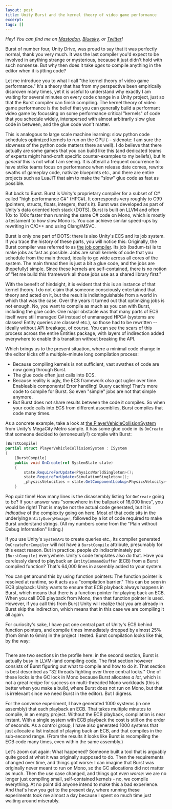 ```yaml
---
layout: post
title: Unity Burst and the kernel theory of video game performance
excerpt:
tags: []
---
```


_Hey! You can find me on [Mastodon](https://mastodon.gamedev.place/@sschoener), [Bluesky](https://bsky.app/profile/sschoener.bsky.social), or [Twitter](https://twitter.com/s4schoener)!_

Burst of number four, Unity Drive, was proud to say that it was perfectly normal, thank you very much. It was the last compiler you'd expect to be involved in anything strange or mysterious, because it just didn't hold with such nonsense. But why then does it take _ages_ to compile anything in the editor when it is jitting code?

Let me introduce you to what I call "the kernel theory of video game performance." It's a theory that has from my perspective been empirically disproven many times, yet it is useful to understand why exactly I am waiting for several minutes on every code change in a Unity project, just so that the Burst compiler can finish compiling. The kernel theory of video game performance is the belief that you can generally build a performant video game by focussing on some performance critical "kernels" of code that you schedule widely, interspersed with almost arbitrarily slow glue code in between, and the glue code won't matter.

This is analogous to large scale machine learning: slow python code schedules optimized kernels to run on the GPU (-- sidenote: I am sure the slowness of the python code matters there as well). I do believe that there actually are some games that you can build like this (and dedicated teams of experts might hand-craft specific counter-examples to my beliefs), but _in general_ this is not what I am seeing. It is afterall a frequent occurrence to have strike teams focus on performance when release date comes, rewrite swaths of gameplay code, nativize blueprints etc., and there are entire projects such as LuaJIT that aim to make the "slow" glue code as fast as possible.

But back to Burst. Burst is Unity's proprietary compiler for a subset of C# called "high performance C#" (HPC#). It corresponds very roughly to C99 (pointers, structs, floats, integers, that's it). Burst was developed as part of Unity's data oriented tech stack (DOTS). Burst is built on LLVM and often 10x to 100x faster than running the same C# code on Mono, which is mostly a testament to how slow Mono is. You can achieve similar speed-ups by rewriting in C/C++ and using Clang/MSVC.

Burst is only one part of DOTS: there is also Unity's ECS and its job system. If you trace the history of these parts, you will notice this: Originally, the Burst compiler was referred to as [the job compiler](https://youtu.be/tGmnZdY5Y-E?si=3s0D_oD_2v66lvWL&t=3639). Its job (badum-ts) is to make jobs as fast as possible. Jobs are small kernels of code that you schedule from the main thread, ideally to go wide across all cores of the system. The main thread then is just a bit a glue code, and the jobs are (hopefully) simple. Since these kernels are self-contained, there is no notion of "let me build this framework all those jobs use as a shared library first."

With the benefit of hindsight, it is evident that this is an instance of that kernel theory. I do not claim that someone consciously entertained that theory and acted on it, but the result is indistinguishable from a world in which that was the case. Over the years it turned out that optimizing jobs is not enough. No, you want to compile as much as you can with Burst, including the glue code. One major obstacle was that many parts of ECS itself were still managed C# instead of unmanaged HPC# (systems are classes! Entity queries are classes! etc.), so those had to be rewritten -- ideally without API breakage, of course. You can see the scars of this process across the entire Entities package, with layers of indirection added everywhere to enable this transition without breaking the API.

Which brings us to the present situation, where a minimal code change in the editor kicks off a multiple-minute long compilation process:
 * Because compiling kernels is not sufficient, vast swathes of code are now going through Burst.
 * The glue code often just calls into ECS.
 * Because reality is ugly, the ECS framework _also_ got uglier over time. Enableable components! Error handling! Query caching! That's more code to compile for Burst. So even "simple" jobs are not that simple anymore.
 * But Burst does not share results between the code it compiles. So when your code calls into ECS from different assemblies, Burst compiles that code many times.

As a concrete example, take a look at [the PlayerVehicleCollisionSystem](https://github.com/Unity-Technologies/megacity-metro/blob/cb100c3c122917640b0d8b18ddf6ff74e2458ca9/Assets/Scripts/Gameplay/Mix/Player/PlayerVehicleCollisionSystem.cs#L19) from Unity's MegaCity Metro sample. It has some glue code in its `OnCreate` that someone decided to (erroneously?) compile with Burst:
```csharp
[BurstCompile]
partial struct PlayerVehicleCollisionSystem : ISystem
{
    [BurstCompile]
    public void OnCreate(ref SystemState state)
    {
        state.RequireForUpdate<PhysicsWorldSingleton>();
        state.RequireForUpdate<SimulationSingleton>();
        _physicsVelocities = state.GetComponentLookup<PhysicsVelocity>(false);
    }
```

Pop quiz time! How many lines is the disassembly listing for `OnCreate` going to be? If your answer was "somewhere in the ballpark of 16,000 lines", you would be right! That is maybe not the actual code generated, but it is _indicative_ of the complexity going on here. Most of that code sits in the underlying `EntityQueryManager`, followed by a lot of code required to make Burst understand strings. (All my numbers come from the "Plain without Debug Information" listing.)

If you use Unity's `SystemAPI` to create queries etc., its compiler generated `OnCreateForCompiler` will not have a `BurstCompile` attribute, presumably for this exact reason. But in practice, people _do_ indiscriminately put `[BurstCompile]` everywhere. Unity's code templates also do that. Have you carelessly dared to playback an `EntityCommandBuffer` (ECB) from a Burst compiled function? That's 64,000 lines in assembly added to your system.

You can get around this by using function pointers: The function pointer is resolved at runtime, so it acts as a "compilation barrier." This can be seen in ECB playback: Unity wants to ensure that ECB playback always happens in Burst, which means that there is a function pointer for playing back an ECB. When you call ECB playback from Mono, then that function pointer is used. However, if you call this from Burst Unity will realize that you are already in Burst skip the indirection, which means that in this case we are compiling it all again.

For curiosity's sake, I have put one central part of Unity's ECS behind function pointers, and compile times immediately dropped by almost 25% (from 8min to 6min) in the project I tested. Burst compilation looks like this, by the way:

<p align="middle">
  <img src="/2024-12-12-burst-kernel-theory-game-performance/burst-compilation.png" alt="" />
</p>

There are two sections in the profile here: in the second section, Burst is actually busy in LLVM-land compiling code. The first section however consists of Burst figuring out what to compile and how to do it. That section is best described as "32 threads fighting over three central locks." One of these locks is the GC lock in Mono because Burst allocates _a lot_, which is not a great recipe for success on multi-threaded Mono workloads (this is better when you make a build, where Burst does not run on Mono, but that is irrelevant since we need Burst in the editor). But I digress.

For the converse experiment, I have generated 1000 systems (in one assembly) that each playback an ECB. That takes multiple minutes to compile, in an empty project. Without the ECB playback, compilation is near instant. With a single system with ECB playback the cost is still on the order of seconds. As a control group, I have also generated 1000 systems that just allocate a list instead of playing back an ECB, and that compiles in the sub-second range. (From the results it looks like Burst is recompiling the ECB code many times, even within the same assembly.)

Let's zoom out again: What happened? Someone built a tool that is arguably quite good at what it was originally supposed to do. Then the requirements changed over time, and things got worse: I can imagine that Burst was originally never meant to run on Mono, so the GC allocations did not matter as much. Then the use case changed, and things got _even worse_: we are no longer just compiling small, self-contained kernels - no, we compile everything. At no point did anyone intend to make this a bad experience. And that's how you get to the present day, where running these experiments took me almost a day because I spent so much time just waiting around miserably.